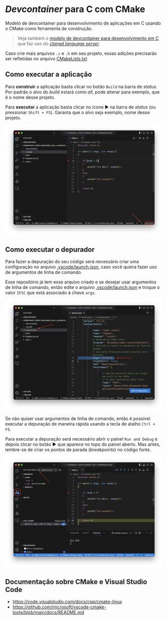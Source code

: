 # *Devcontainer* para C com CMake

Modelo de devcontainer para desenvolvimento de aplicações em C usando o CMake como ferramenta de construção.

> Veja também o [modelo de devcontainer para desenvolvimento em C](https://github.com/emersonmello/codespace-clang-c) que faz uso do [*clangd language server*](https://clangd.llvm.org).

Caso crie mais arquivos `.c` e `.h` em seu projeto, essas adições precisarão ser refletidas no arquivo [CMakeLists.txt](CMakeLists.txt)

## Como executar a aplicação

Para **construir** a aplicação basta clicar no botão `Build` na barra de *status*. Por padrão o alvo do *build* estará como *all*, pode alterar para exemplo, que é o nome desse projeto.

Para **executar** a aplicação basta clicar no ícone :arrow_forward: na barra de *status* (ou pressionar `Shift + F5`). Garanta que o alvo seja exemplo, nome desse projeto. 

![Como executar a aplicação](assets/execucao.png)

## Como executar o depurador

Para fazer a depuração do seu código será necessário criar uma configuração no arquivo  [.vscode/launch.json](.vscode/launch.json), caso você queira fazer uso de argumentos de linha de comando. 

Esse repositório já tem esse arquivo criado e se desejar usar argumentos de linha de comando, então edite o arquivo [.vscode/launch.json](.vscode/launch.json) e troque o valor `IFSC` que está associado à chave `args`.


![Onde configurar os argumentos de linha de comando](assets/debug-01.png)

Se não quiser usar argumentos de linha de comando, então é possível executar a depuração de maneira rápida usando a tecla de atalho `Ctrl + F5`.

Para executar a depuração será necessário abrir o painel `Run and Debug` e depois clicar no botão :arrow_forward: que aparece no topo do painel aberto. Mas antes, lembre-se de criar os pontos de parada (*breakpoints*) no código fonte.

![Onde executar o depurador](assets/debug-02.png)

## Documentação sobre CMake e Visual Studio Code

- https://code.visualstudio.com/docs/cpp/cmake-linux
- https://github.com/microsoft/vscode-cmake-tools/blob/main/docs/README.md
